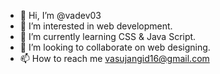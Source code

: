 - 👋 Hi, I’m @vadev03
- 👀 I’m interested in web development.
- 🌱 I’m currently learning CSS & Java Script.
- 💞️ I’m looking to collaborate on web designing.
- 📫 How to reach me vasujangid16@gmail.com

<!---
vadev03/vadev03 is a ✨ special ✨ repository because its `README.md` (this file) appears on your GitHub profile.
You can click the Preview link to take a look at your changes.
--->
